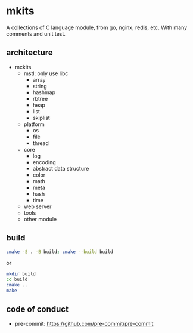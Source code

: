 # mkits

A collections of C language module, from go, nginx, redis, etc. With many
comments and unit test.

## architecture

- mckits
  - mstl: only use libc
    - array
    - string
    - hashmap
    - rbtree
    - heap
    - list
    - skiplist
  - platform
    - os
    - file
    - thread
  - core
    - log
    - encoding
    - abstract data structure
    - color
    - math
    - meta
    - hash
    - time
  - web server
  - tools
  - other module

## build

```sh
cmake -S . -B build; cmake --build build
```

or

```sh
mkdir build
cd build
cmake ..
make
```

## code of conduct

- pre-commit: <https://github.com/pre-commit/pre-commit>

